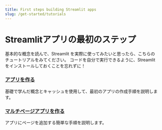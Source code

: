 ```yaml
---
title: First steps building Streamlit apps
slug: /get-started/tutorials
---
```


# Streamlitアプリの最初のステップ

基本的な概念を読んで、Streamlit を実際に使ってみたいと思ったら、こちらのチュートリアルをみてください。
コードを自分で実行できるように、Streamlitをインストールしておくことを忘れずに！

### [アプリを作る](/contents/get-started/tutorials/create-an-app)

基礎で学んだ概念とキャッシュを使用して、最初のアプリの作成手順を説明します。

### [マルチページアプリを作る](/contents/get-started/tutorials/create-a-multipage-app)

アプリにページを追加する簡単な手順を説明します。
